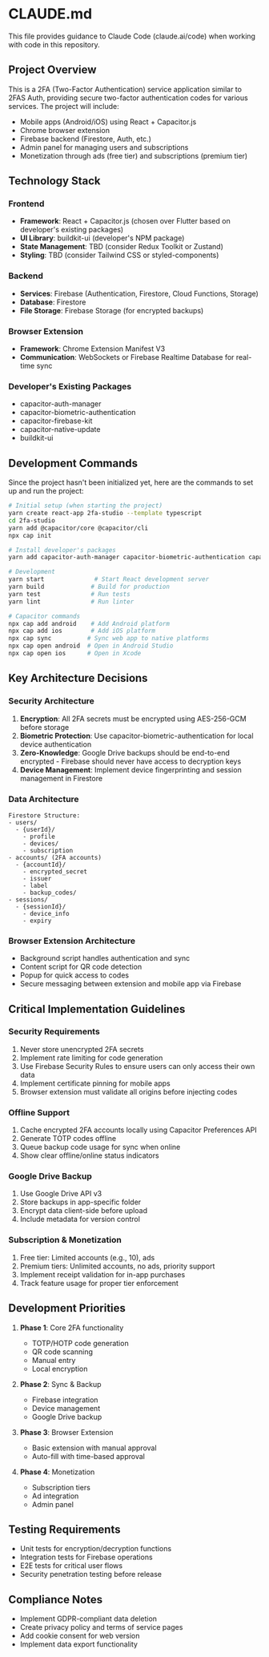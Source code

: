 # CLAUDE.md

This file provides guidance to Claude Code (claude.ai/code) when working with code in this repository.

## Project Overview

This is a 2FA (Two-Factor Authentication) service application similar to 2FAS Auth, providing secure two-factor authentication codes for various services. The project will include:

- Mobile apps (Android/iOS) using React + Capacitor.js
- Chrome browser extension
- Firebase backend (Firestore, Auth, etc.)
- Admin panel for managing users and subscriptions
- Monetization through ads (free tier) and subscriptions (premium tier)

## Technology Stack

### Frontend

- **Framework**: React + Capacitor.js (chosen over Flutter based on developer's existing packages)
- **UI Library**: buildkit-ui (developer's NPM package)
- **State Management**: TBD (consider Redux Toolkit or Zustand)
- **Styling**: TBD (consider Tailwind CSS or styled-components)

### Backend

- **Services**: Firebase (Authentication, Firestore, Cloud Functions, Storage)
- **Database**: Firestore
- **File Storage**: Firebase Storage (for encrypted backups)

### Browser Extension

- **Framework**: Chrome Extension Manifest V3
- **Communication**: WebSockets or Firebase Realtime Database for real-time sync

### Developer's Existing Packages

- capacitor-auth-manager
- capacitor-biometric-authentication
- capacitor-firebase-kit
- capacitor-native-update
- buildkit-ui

## Development Commands

Since the project hasn't been initialized yet, here are the commands to set up and run the project:

```bash
# Initial setup (when starting the project)
yarn create react-app 2fa-studio --template typescript
cd 2fa-studio
yarn add @capacitor/core @capacitor/cli
npx cap init

# Install developer's packages
yarn add capacitor-auth-manager capacitor-biometric-authentication capacitor-firebase-kit capacitor-native-update buildkit-ui

# Development
yarn start              # Start React development server
yarn build             # Build for production
yarn test              # Run tests
yarn lint              # Run linter

# Capacitor commands
npx cap add android    # Add Android platform
npx cap add ios        # Add iOS platform
npx cap sync          # Sync web app to native platforms
npx cap open android  # Open in Android Studio
npx cap open ios      # Open in Xcode
```

## Key Architecture Decisions

### Security Architecture

1. **Encryption**: All 2FA secrets must be encrypted using AES-256-GCM before storage
2. **Biometric Protection**: Use capacitor-biometric-authentication for local device authentication
3. **Zero-Knowledge**: Google Drive backups should be end-to-end encrypted - Firebase should never have access to decryption keys
4. **Device Management**: Implement device fingerprinting and session management in Firestore

### Data Architecture

```
Firestore Structure:
- users/
  - {userId}/
    - profile
    - devices/
    - subscription
- accounts/ (2FA accounts)
  - {accountId}/
    - encrypted_secret
    - issuer
    - label
    - backup_codes/
- sessions/
  - {sessionId}/
    - device_info
    - expiry
```

### Browser Extension Architecture

- Background script handles authentication and sync
- Content script for QR code detection
- Popup for quick access to codes
- Secure messaging between extension and mobile app via Firebase

## Critical Implementation Guidelines

### Security Requirements

1. Never store unencrypted 2FA secrets
2. Implement rate limiting for code generation
3. Use Firebase Security Rules to ensure users can only access their own data
4. Implement certificate pinning for mobile apps
5. Browser extension must validate all origins before injecting codes

### Offline Support

1. Cache encrypted 2FA accounts locally using Capacitor Preferences API
2. Generate TOTP codes offline
3. Queue backup code usage for sync when online
4. Show clear offline/online status indicators

### Google Drive Backup

1. Use Google Drive API v3
2. Store backups in app-specific folder
3. Encrypt data client-side before upload
4. Include metadata for version control

### Subscription & Monetization

1. Free tier: Limited accounts (e.g., 10), ads
2. Premium tiers: Unlimited accounts, no ads, priority support
3. Implement receipt validation for in-app purchases
4. Track feature usage for proper tier enforcement

## Development Priorities

1. **Phase 1**: Core 2FA functionality
   - TOTP/HOTP code generation
   - QR code scanning
   - Manual entry
   - Local encryption

2. **Phase 2**: Sync & Backup
   - Firebase integration
   - Device management
   - Google Drive backup

3. **Phase 3**: Browser Extension
   - Basic extension with manual approval
   - Auto-fill with time-based approval

4. **Phase 4**: Monetization
   - Subscription tiers
   - Ad integration
   - Admin panel

## Testing Requirements

- Unit tests for encryption/decryption functions
- Integration tests for Firebase operations
- E2E tests for critical user flows
- Security penetration testing before release

## Compliance Notes

- Implement GDPR-compliant data deletion
- Create privacy policy and terms of service pages
- Add cookie consent for web version
- Implement data export functionality

